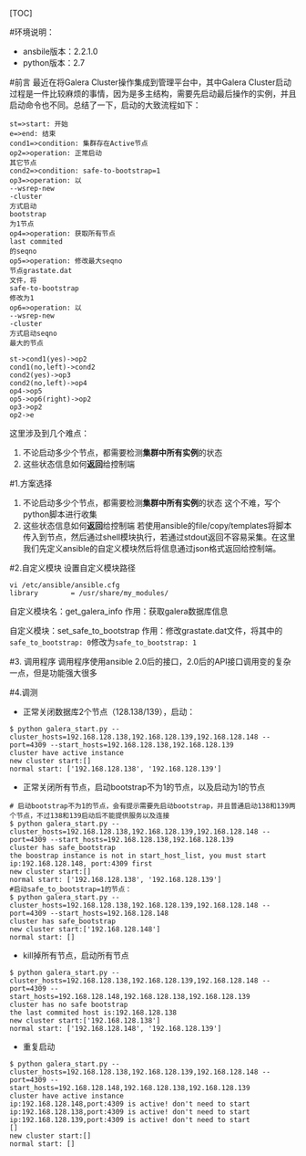 [TOC]

#环境说明：
- ansbile版本：2.2.1.0
- python版本：2.7

#前言
最近在将Galera Cluster操作集成到管理平台中，其中Galera Cluster启动过程是一件比较麻烦的事情，因为是多主结构，需要先启动最后操作的实例，并且启动命令也不同。总结了一下，启动的大致流程如下：

```flow
st=>start: 开始
e=>end: 结束
cond1=>condition: 集群存在Active节点
op2=>operation: 正常启动
其它节点
cond2=>condition: safe-to-bootstrap=1
op3=>operation: 以
--wsrep-new
-cluster
方式启动
bootstrap
为1节点
op4=>operation: 获取所有节点
last commited
的seqno
op5=>operation: 修改最大seqno
节点grastate.dat
文件，将
safe-to-bootstrap
修改为1
op6=>operation: 以
--wsrep-new
-cluster
方式启动seqno
最大的节点

st->cond1(yes)->op2
cond1(no,left)->cond2
cond2(yes)->op3
cond2(no,left)->op4
op4->op5
op5->op6(right)->op2
op3->op2
op2->e
```

这里涉及到几个难点：
1. 不论启动多少个节点，都需要检测**集群中所有实例**的状态
2. 这些状态信息如何**返回**给控制端


#1.方案选择
1. 不论启动多少个节点，都需要检测**集群中所有实例**的状态
  这个不难，写个python脚本进行收集
2. 这些状态信息如何**返回**给控制端
  若使用ansible的file/copy/templates将脚本传入到节点，然后通过shell模块执行，若通过stdout返回不容易采集。在这里我们先定义ansible的自定义模块然后将信息通过json格式返回给控制端。


#2.自定义模块
设置自定义模块路径
```
vi /etc/ansible/ansible.cfg
library        = /usr/share/my_modules/
```

自定义模块名：get_galera_info
作用：获取galera数据库信息


自定义模块：set_safe_to_bootstrap
作用：修改grastate.dat文件，将其中的`safe_to_bootstrap: 0`修改为`safe_to_bootstrap: 1`


#3. 调用程序
调用程序使用ansible 2.0后的接口，2.0后的API接口调用变的复杂一点，但是功能强大很多


#4.调测
- 正常关闭数据库2个节点（128.138/139），启动：
```
$ python galera_start.py --cluster_hosts=192.168.128.138,192.168.128.139,192.168.128.148 --port=4309 --start_hosts=192.168.128.138,192.168.128.139
cluster have active instance
new cluster start:[]
normal start: ['192.168.128.138', '192.168.128.139']
```
- 正常关闭所有节点，启动bootstrap不为1的节点，以及启动为1的节点
```
# 启动bootstrap不为1的节点，会有提示需要先启动bootstrap，并且普通启动138和139两个节点，不过138和139启动后不能提供服务以及连接
$ python galera_start.py --cluster_hosts=192.168.128.138,192.168.128.139,192.168.128.148 --port=4309 --start_hosts=192.168.128.138,192.168.128.139
cluster has safe_bootstrap
the boostrap instance is not in start_host_list, you must start ip:192.168.128.148, port:4309 first
new cluster start:[]
normal start: ['192.168.128.138', '192.168.128.139']
#启动safe_to_bootstrap=1的节点：
$ python galera_start.py --cluster_hosts=192.168.128.138,192.168.128.139,192.168.128.148 --port=4309 --start_hosts=192.168.128.148
cluster has safe_bootstrap
new cluster start:['192.168.128.148']
normal start: []
```

- kill掉所有节点，启动所有节点
```
$ python galera_start.py --cluster_hosts=192.168.128.138,192.168.128.139,192.168.128.148 --port=4309 --start_hosts=192.168.128.148,192.168.128.138,192.168.128.139
cluster has no safe bootstrap
the last commited host is:192.168.128.138
new cluster start:['192.168.128.138']
normal start: ['192.168.128.148', '192.168.128.139']
```

- 重复启动
```
$ python galera_start.py --cluster_hosts=192.168.128.138,192.168.128.139,192.168.128.148 --port=4309 --start_hosts=192.168.128.148,192.168.128.138,192.168.128.139
cluster have active instance
ip:192.168.128.148,port:4309 is active! don't need to start
ip:192.168.128.138,port:4309 is active! don't need to start
ip:192.168.128.139,port:4309 is active! don't need to start
[]
new cluster start:[]
normal start: []
```